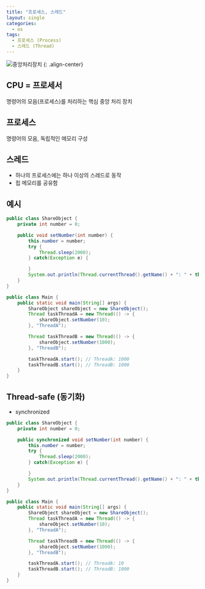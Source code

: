 ```yaml
---
title: "프로세스, 스레드"
layout: single
categories:
  - os
tags:
  - 프로세스 (Process)
  - 스레드 (Thread)
---
```


![중앙처리장치](https://github.com/user-attachments/assets/e2ac10dd-0316-4044-98c3-93d00e20de8d)
{: .align-center}

## CPU = 프로세서
명령어의 모음(프로세스)를 처리하는 핵심 중앙 처리 장치

## 프로세스
명령어의 모음, 독립적인 메모리 구성

## 스레드
- 하나의 프로세스에는 하나 이상의 스레드로 동작
- 힙 메모리를 공유함

## 예시
```java
public class ShareObject {
    private int number = 0;

    public void setNumber(int number) {
        this.number = number;
        try {
            Thread.sleep(2000);
        } catch(Exception e) {

        }
        System.out.println(Thread.currentThread().getName() + ": " + this.number);
    }
}

public class Main {
    public static void main(String[] args) {
        ShareObject shareObject = new ShareObject();
        Thread taskThreadA = new Thread(() -> {
            shareObject.setNumber(10);
        }, "ThreadA");

        Thread taskThreadB = new Thread(() -> {
            shareObject.setNumber(1000);
        }, "ThreadB");

        taskThreadA.start(); // ThreadA: 1000
        taskThreadB.start(); // ThreadB: 1000
    }
}
```

## Thread-safe (동기화)
- synchronized

```java
public class ShareObject {
    private int number = 0;

    public synchronized void setNumber(int number) {
        this.number = number;
        try {
            Thread.sleep(2000);
        } catch(Exception e) {

        }
        System.out.println(Thread.currentThread().getName() + ": " + this.number);
    }
}

public class Main {
    public static void main(String[] args) {
        ShareObject shareObject = new ShareObject();
        Thread taskThreadA = new Thread(() -> {
            shareObject.setNumber(10);
        }, "ThreadA");

        Thread taskThreadB = new Thread(() -> {
            shareObject.setNumber(1000);
        }, "ThreadB");

        taskThreadA.start(); // ThreadA: 10
        taskThreadB.start(); // ThreadB: 1000
    }
}
```

